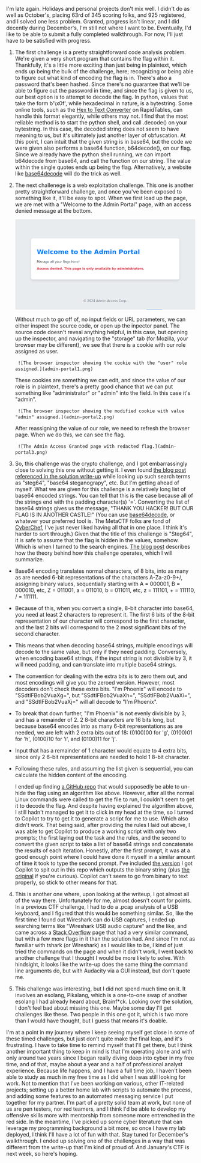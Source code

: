 I'm late again. Holidays and personal projects don't mix well. I didn't do as well as October's, placing 63rd of 345 scoring folks, and 925 registered, and I solved one less problem. Granted, progress isn't linear, and I did decently during December's, I'm still not where I want to be. Eventually, I'd like to be able to submit a fully completed walkthrough. For now, I'll just have to be satisfied with progress. 

1. The first challenge is a pretty straightforward code analysis problem. We're given a very short program that contains the flag within it. Thankfully, it's a little more exciting than just being in plaintext, which ends up being the bulk of the challenge, here; recognizing or being able to figure out what kind of encoding the flag is in. There's also a password that's been hashed. Since there's no guarantee that we'll be able to figure out the password in time, and since the flag is given to us, our best option is to attempt to decode the flag. In python, values that take the form b'\x0f', while hexadecimal in nature, is a bytestring. Some online tools, such as the [Hex to Text Converter](https://www.rapidtables.com/convert/number/hex-to-ascii.html) on RapidTables, can handle this format elegantly, while others may not. I find that the most reliable method is to start the python shell, and call .decode() on your bytestring. In this case, the decoded string does not seem to have meaning to us, but it's ultimately just another layer of obfuscation. At this point, I can intuit that the given string is in base64, but the code we were given also performs a base64 function, b64decode(), on our flag. Since we already have the python shell running, we can import b64decode from base64, and call the function on our string. The value within the single quotes ends up being the flag. Alternatively, a website like [base64decode](https://www.base64decode.org/) will do the trick as well. 

2. The next challenege is a web exploitation challenge. This one is another pretty straightforward challenge, and once you've been exposed to something like it, it'll be easy to spot. When we first load up the page, we are met with a "Welcome to the Admin Portal" page, with an access denied message at the bottom. 
	
	![The initial page](admin-portal0.png)
	
    Without much to go off of, no input fields or URL parameters, we can either inspect the source code, or open up the inpector panel. The source code doesn't reveal anything helpful, in this case, but opening up the inspector, and navigating to the "storage" tab (for Mozilla, your browser may be different), we see that there is a cookie with our role assigned as user. 
    
    	![The browser inspector showing the cookie with the "user" role assigned.](admin-portal1.png)
    	
    These cookies are something we can edit, and since the value of our role is in plaintext, there's a pretty good chance that we can put something like "administrator" or "admin" into the field. In this case it's "admin". 
    
    	![The browser inspector showing the modified cookie with value "admin" assigned.](admin-portal2.png)
    	
    After reassigning the value of our role, we need to refresh the browser page. When we do this, we can see the flag.
    
    	![The Admin Access Granted page with redacted flag.](admin-portal3.png)

	
3. So, this challenge was the crypto challenge, and I got embarrassingly close to solving this one without getting it. I even found [the blog post referenced in the solution write-up](https://hexarcana.ch/b/2024-08-16-base64-beyond-encoding/) while looking up such search terms as "steg64", "base64 steganograpy", etc. But I'm getting ahead of myself. What we are given for this challenge is a relatively long list of base64 encoded strings. You can tell that this is the case because all of the strings end with the padding character(s) '='. Converting the list of base64 strings gives us the message, "THANK YOU HACKER! BUT OUR FLAG IS IN ANOTHER CASTLE!" (You can use [base64decode](https://www.base64decode.org/), or whatever your preferred tool is. The MetaCTF folks are fond of [CyberChef](https://cyberchef.org/), I've just never liked having all that in one place. I think it's harder to sort through.) Given that the title of this challenge is "Steg64", it is safe to assume that the flag is hidden in the values, somehow. Which is when I turned to the search engines. [The blog post](https://hexarcana.ch/b/2024-08-16-base64-beyond-encoding/) describes how the theory behind how this challenge operates, which I will summarize.
- Base64 encoding translates normal characters, of 8 bits, into as many as are needed 6-bit representations of the characters A-Za-z0-9+/, assigning binary values, sequentially starting with A = 000001, B = 000010, etc, Z = 011001, a = 011010, b = 011011, etc, z = 111101, + = 111110, / = 111111.
- Because of this, when you convert a single, 8-bit character into base64, you need at least 2 characters to represent it. The first 6 bits of the 8-bit representation of our character will correspond to the first character, and the last 2 bits will correspond to the 2 most significant bits of the second character.
- This means that when decoding base64 strings, multiple encodings will decode to the same value, but only if they need padding. Conversely, when encoding base64 strings, if the input string is not divisible by 3, it will need padding, and can translate into multiple base64 strings.
- The convention for dealing with the extra bits is to zero them out, and most encodings will give you the zeroed version. However, most decoders don't check these extra bits. "I'm Phoenix" will encode to "SSdtIFBob2VuaXg=", but "SSdtIFBob2VuaXh=", "SSdtIFBob2VuaXi=", and "SSdtIFBob2VuaXj=" will all decode to "I'm Phoenix".
- To break that down further, "I'm Phoenix" is not evenly divisible by 3, and has a remainder of 2. 2 8-bit characters are 16 bits long, but because base64 encodes into as many 6-bit representations as are needed, we are left with 2 extra bits out of 18: (0100)00 for 'g', (0100)01 for 'h', (0100)10 for 'i', and (0100)11 for 'j'. 
- Input that has a remainder of 1 character would equate to 4 extra bits, since only 2 6-bit representations are needed to hold 1 8-bit character. 
- Following these rules, and assuming the list given is sequential, you can calculate the hidden content of the encoding. 
	
	I ended up finding [a GitHub repo](https://github.com/FrancoisCapon/Base64SteganographyTools) that would supposedly be able to un-hide the flag using an algorithm like above. However, after all the normal Linux commands were called to get the file to run, I couldn't seem to get it to decode the flag. And despite having explained the algorithm above, I still hadn't managed to get it to click in my head at the time, so I turned to Copilot to try to get it to generate a script for me to use. Which also didn't work. That being said, after providing the rules I laid out above, I was able to get Copilot to produce a working script with only two prompts; the first laying out the task and the rules, and the second to convert the given script to take a list of base64 strings and concatenate the results of each iteration. Honestly, after the first prompt, it was at a good enough point where I could have done it myself in a similar amount of time it took to type the second prompt. I've included [the version](b64steg-list.py) I got Copilot to spit out in this repo which outputs the binary string (plus [the original](b64steg.py) if you're curious). Copilot can't seem to go from binary to text properly, so stick to other means for that. 
	
4. This is another one where, upon looking at the writeup, I got almost all of the way there. Unfortunately for me, almost doesn't count for points. In a previous CTF challenge, I had to do a .pcap analysis of a USB keyboard, and I figured that this would be something similar. So, like the first time I found out Wireshark can do USB captures, I ended up searching terms like "Wireshark USB audio capture" and the like, and came across a [Stack Overflow](https://stackoverflow.com/questions/75370132/how-to-create-an-audio-file-from-a-pcap-file-with-tshark) page that had a very similar command, but with a few more flags in it than the solution had. And since I'm not as familiar with tshark (or Wireshark) as I would like to be, I kind of just tried the commands on the page and when it didn't work, I went back to another challenge that I thought I would be more likely to solve. With hindsight, it looks like the write-up does the same thing the command line arguments do, but with Audacity via a GUI instead, but don't quote me.

5. This challenge was interesting, but I did not spend much time on it. It involves an esolang, Pikalang, which is a one-to-one swap of another esolang I had already heard about, Brainf*ck. Looking over the solution, I don't feel bad about missing this one. Maybe some day I'll get challenges like these. Two people in this one got it, which is two more than I would have thought, but I guess that means it's doable. 

I'm at a point in my journey where I keep seeing myself get close in some of these timed challenges, but just don't quite make the final leap, and it's frustrating. I have to take time to remind myself that I'll get there, but I think another important thing to keep in mind is that I'm operating alone and with only around two years since I began really diving deep into cyber in my free time, and of that, maybe about a year and a half of professional analyst experience. Because life happens, and I have a full time job, I haven't been able to study as much in my free time as I did when I was still looking for work. Not to mention that I've been working on various, other IT-related projects; setting up a better home lab with scripts to automate the process, and adding some features to an automated messaging service I put together for my partner. I'm part of a pretty solid team at work, but none of us are pen testers, nor red teamers, and I think I'd be able to develop my offensive skills more with mentorship from someone more entrenched in the red side. In the meantime, I've picked up some cyber literature that can leverage my programming background a bit more, so once I have my lab deployed, I think I'll have a lot of fun with that. Stay tuned for December's walkthrough. I ended up solving one of the challenges in a way that was different from the write-up that I'm kind of proud of. And January's CTF is next week, so here's hoping. 
